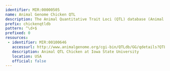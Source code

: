 ```yaml
---
identifier: MIR:00000505
name: Animal Genome Chicken QTL
description: The Animal Quantitative Trait Loci (QTL) database (Animal QTLdb) is designed to house publicly all available QTL and single-nucleotide polymorphism/gene association data on livestock animal species. This collection references chicken QTLs.
prefix: chickenqtldb
pattern: ^\d+$
prefixed: 0
resources:
 - identifier: MIR:00100646
   accessurl: http://www.animalgenome.org/cgi-bin/QTLdb/GG/qdetails?QTL_ID=
   description: Animal QTL Chicken at Iowa State University
   location: USA
   official: false
---
```

